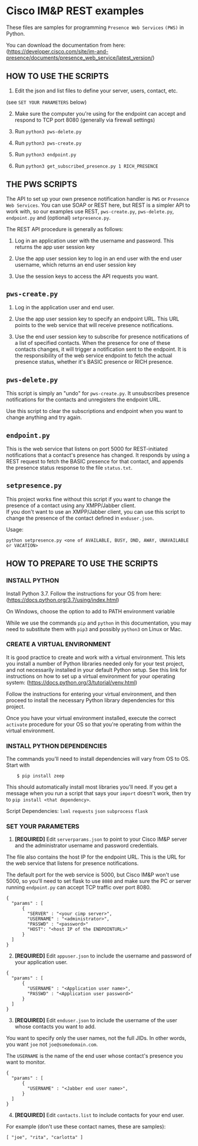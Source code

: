 # Cisco IM&P REST examples

These files are samples for programming `Presence Web Services` `(PWS)` in Python.

You can download the documentation from here:
(https://developer.cisco.com/site/im-and-presence/documents/presence_web_service/latest_version/)

## HOW TO USE THE SCRIPTS

1. Edit the json and list files to define your server, users, contact, etc.

(see `SET YOUR PARAMETERS` below)

2. Make sure the computer you're using for the endpoint can accept and
respond to TCP port 8080 (generally via firewall settings)

3. Run `python3 pws-delete.py`
4. Run `python3 pws-create.py`
5. Run `python3 endpoint.py`
6. Run `python3 get_subscribed_presence.py 1 RICH_PRESENCE`

## THE PWS SCRIPTS

The API to set up your own presence notification handler is `PWS` or
`Presence Web Services`.  You can use SOAP or REST here, but REST is a
simpler API to work with, so our examples use REST, `pws-create.py`,
`pws-delete.py`, `endpoint.py` and (optional) `setpresence.py`.

The REST API procedure is generally as follows:

1. Log in an application user with the username and password.
This returns the app user session key

2. Use the app user session key to log in an end user with the end
user username, which returns an end user session key

3. Use the session keys to access the API requests you want.

## `pws-create.py`

1. Log in the application user and end user.

2. Use the app user session key to specify an endpoint URL.  This URL
points to the web service that will receive presence notifications.

3. Use the end user session key to subscribe for presence notifications
of a list of specified contacts.  When the presence for one of these
contacts changes, it will trigger a notification sent to the endpoint.
It is the responsibility of the web service endpoint to fetch the
actual presence status, whether it's BASIC presence or RICH presence.

## `pws-delete.py`

This script is simply an "undo" for `pws-create.py`.  It unsubscribes
presence notifications for the contacts and unregisters the endpoint URL.

Use this script to clear the subscriptions and endpoint when you want
to change anything and try again.

## `endpoint.py`

This is the web service that listens on port 5000 for REST-initiated
notifications that a contact's presence has changed.  It responds by
using a REST request to fetch the BASIC presence for that contact,
and appends the presence status response to the file `status.txt`.

## `setpresence.py`

This project works fine without this script if you want to change
the presence of a contact using any XMPP/Jabber client.  
If you don't want to use an XMPP/Jabber client, you can use this script
to change the presence of the contact defined in `enduser.json`.

Usage:

`python setpresence.py <one of AVAILABLE, BUSY, DND, AWAY, UNAVAILABLE or VACATION>`


## HOW TO PREPARE TO USE THE SCRIPTS

### INSTALL PYTHON

Install Python 3.7.  Follow the instructions for your OS from here:
(https://docs.python.org/3.7/using/index.html)

On Windows, choose the option to add to PATH environment variable

While we use the commands `pip` and `python` in this documentation,
you may need to substitute them with `pip3` and possibly `python3` on
Linux or Mac.

### CREATE A VIRTUAL ENVIRONMENT

It is good practice to create and work with a virtual environment.  This
lets you install a number of Python libraries needed only for your test
project, and not necessarily installed in your default Python setup.
See this link for instructions on how to set up a virtual environment
for your operating system: (https://docs.python.org/3/tutorial/venv.html)

Follow the instructions for entering your virtual environment, and then
proceed to install the necessary Python library dependencies for this
project.

Once you have your virtual environment installed, execute the correct
`activate` procedure for your OS so that you're operating from within
the virtual environment.

### INSTALL PYTHON DEPENDENCIES

The commands you'll need to install dependencies will vary from OS to OS.
Start with

```
    $ pip install zeep
```

This should automatically install most libraries you'll need. If you get
a message when you run a script that says your `import` doesn't work,
then try to `pip install <that dependency>`.  

Script Dependencies:
    `lxml`
    `requests`
    `json`
    `subprocess`
    `flask`

### SET YOUR PARAMETERS

1. **[REQUIRED]** Edit `serverparams.json` to point to your Cisco IM&P
server and the administrator username and password credentials.  

The file also contains the host IP for the endpoint URL.  This is the
URL for the web service that listens for presence notifications.

The default port for the web service is 5000, but Cisco IM&P won't use 5000, so you'll need to set flask to use `8080` and make sure the PC or server running `endpoint.py` can accept TCP traffic over port 8080.  

```
{
  "params" : [
      {
        "SERVER" : "<your cimp server>",
        "USERNAME" : "<administrator>",
        "PASSWD" : "<password>"
        "HOST": "<host IP of the ENDPOINTURL>"
      }
  ]
}
```

2. **[REQUIRED]** Edit `appuser.json` to include the username and password
of your application user.  

```
{
  "params" : [
      {
        "USERNAME" : "<Application user name>",
        "PASSWD" : "<Application user password>"
      }
  ]
}
```

3. **[REQUIRED]** Edit `enduser.json` to include the username of the user whose contacts you want to add.

You want to specify only the user names, not the full JIDs.  In other words, you want `joe` not `joe@somedomain.com`.  

The `USERNAME` is the name of the end user whose contact's presence you want to monitor.

```
{
  "params" : [
      {
        "USERNAME" : "<Jabber end user name>",
      }
  ]
}
```

4. **[REQUIRED]** Edit `contacts.list` to include contacts for your end user.

For example (don't use these contact names, these are samples):

```
[ "joe", "rita", "carlotta" ]
```
